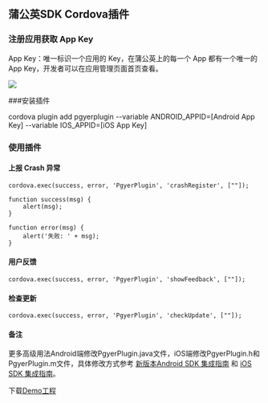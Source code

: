 ## 蒲公英SDK Cordova插件

### 注册应用获取 App Key

App Key：唯一标识一个应用的 Key，在蒲公英上的每一个 App 都有一个唯一的 App Key，开发者可以在应用管理页面首页查看。

![](https://static.pgyer.com/image/view/admin_images/1a2818d1f66c77a80970481b48a4145b)

###安装插件

cordova plugin add pgyerplugin --variable ANDROID_APPID=[Android App Key] --variable IOS_APPID=[iOS App Key]


### 使用插件
#### 上报 Crash 异常

```
cordova.exec(success, error, 'PgyerPlugin', 'crashRegister', [""]);

function success(msg) {
    alert(msg);
}

function error(msg) {
    alert('失败: ' + msg);
}

```

#### 用户反馈
```
cordova.exec(success, error, 'PgyerPlugin', 'showFeedback', [""]);

```

#### 检查更新
```
cordova.exec(success, error, 'PgyerPlugin', 'checkUpdate', [""]);

```

#### 备注
更多高级用法Android端修改PgyerPlugin.java文件，iOS端修改PgyerPlugin.h和PgyerPlugin.m文件，具体修改方式参考 [新版本Android SDK 集成指南](https://www.pgyer.com/doc/view/new_sdk_android_guide) 和 [iOS SDK 集成指南](https://www.pgyer.com/doc/view/sdk_ios_guide)。

下载[Demo工程](https://github.com/rikyou215/PgyerPluginDemo)


